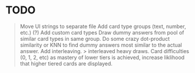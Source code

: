 # TODO
> Move UI strings to separate file
> Add card type groups (text, number, etc.)      (?)
  > Add custom card types
  > Draw dummy answers from pool of similar card types in same group.
> Do some crazy dot-product similarity or KNN to find dummy answers most similar 
  to the actual answer.
> Add interleaving.
    > interleaved heavy draws. 
> Card difficulties (0, 1, 2, etc) 
  > as mastery of lower tiers is achieved, increase liklihood that higher tiered
    cards are displayed.

